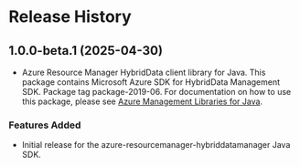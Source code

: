 # Release History

## 1.0.0-beta.1 (2025-04-30)

- Azure Resource Manager HybridData client library for Java. This package contains Microsoft Azure SDK for HybridData Management SDK.  Package tag package-2019-06. For documentation on how to use this package, please see [Azure Management Libraries for Java](https://aka.ms/azsdk/java/mgmt).
### Features Added

- Initial release for the azure-resourcemanager-hybriddatamanager Java SDK.
